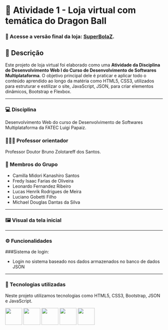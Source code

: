 # 🛒 Atividade 1 - Loja virtual com temática do Dragon Ball
### 🔗 Acesse a versão final da loja: [SuperBolaZ](https://lucashenrikrm.github.io/superbolaz/).

## 📄 Descrição
Este projeto de loja virtual foi elaborado como uma **Atividade da Disciplina de Desenvolvimento Web I do Curso de Desenvolvimento de Softwares Multiplataforma**.
O objetivo principal dele é praticar e aplicar todo o conteúdo aprendido ao longo da matéria como HTML5, CSS3, utilizados para estruturar e estilizar o site, JavaScript, JSON, para criar elementos dinâmicos, Bootstrap e Flexbox.

---
### 💻 Disciplina
Desenvolvimento Web do curso de Desenvolvimento de Softwares Multiplataforma da FATEC Luigi Papaiz.

### 👨🏻‍🏫 Professor orientador
Professor Doutor Bruno Zolotareff dos Santos.

### 👥 Membros do Grupo
- Camilla Midori Kanashiro Santos
- Fredy Isaac Farias de Oliveira
- Leonardo Fernandez Ribeiro
- Lucas Henrik Rodrigues de Meira
- Luciano Gobetti Filho
- Michael Douglas Dantas da Silva 

---

### 🖼️ Visual da tela inicial

---

### ⚙️ Funcionalidades

###Sistema de login:
- Login no sistema baseado nos dados armazenados no banco de dados JSON


---
### 🔧 Tecnologias utilizadas
Neste projeto utilizamos tecnologias como HTML5, CSS3, Bootstrap, JSON e JavaScript.
<div display="inline">
<img width="54px" height="54px"  src="https://cdn.jsdelivr.net/gh/devicons/devicon@latest/icons/html5/html5-original.svg" />   
<img width="54px" height="54px"  src="https://cdn.jsdelivr.net/gh/devicons/devicon@latest/icons/css3/css3-original.svg" />
<img width="54px" height="54px"  src="https://cdn.jsdelivr.net/gh/devicons/devicon@latest/icons/bootstrap/bootstrap-original.svg" />     
<img width="54px" height="54px"  src="https://cdn.jsdelivr.net/gh/devicons/devicon@latest/icons/json/json-original.svg" />       
<img width="54px" height="54px"  src="https://cdn.jsdelivr.net/gh/devicons/devicon@latest/icons/javascript/javascript-original.svg" />    
<div> 
<th>
